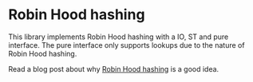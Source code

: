 Robin Hood hashing
==================

This library implements Robin Hood hashing with a IO, ST and pure interface.
The pure interface only supports lookups due to the nature of Robin Hood hashing.

Read a blog post about why [Robin Hood hashing][ssylvan] is a good idea.

 [ssylvan]: http://sebastiansylvan.wordpress.com/2013/05/08/robin-hood-hashing-should-be-your-default-hash-table-implementation/
